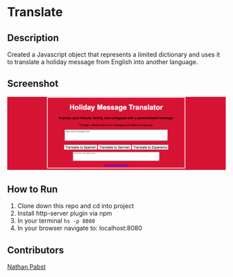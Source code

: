 # Translate
## Description
Created a Javascript object that represents a limited dictionary and uses it to translate a holiday message from English into another language.
## Screenshot
![Translate Project](https://raw.githubusercontent.com/nathanpabst/translate/c27d8cfe240ef1456eae5acd5f566169d18d97c7/screenshots/Screen%20Shot%202018-03-24%20at%206.53.34%20PM.png)

## How to Run
1. Clone down this repo and cd into project
1. Install http-server plugin via npm
1. In your terminal ```hs -p 8080```
1. In your browser navigate to: localhost:8080

## Contributors
[Nathan Pabst](https://github.com/nathanpabst)